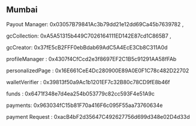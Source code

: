 ## Mumbai

Payout Manager: 0x03057B79841Ac3b79dd21e12dd69Ca45b7639782 ,

gcCollection: 0xA5A51315b449C7026164111ED142E87cd1C865B7 ,

gcCreator:
0x37fE5cB2FFF0ebBdab69AdC5A4EcE3Cb8C311A0d

profileManager : 0x4307f4CfCcd2e3f8697EF2C1B5c91291AA58fFAb

personalizedPage : 0x16E661CeE4Dc280900E89A0E0F1C78c482D22702

walletVerifier : 0x39813f50a9Ac1b1201EF7c32B80c78CD9fE8b46f

funds : 0x6471f348e7d4ea254b053779c82cc593F4e51A9c

payments: 0x963034fC15b81F70a416F6c095F55aa73760634e

payment Request :
0xacB4bF2d35647C492627756d699d348e02D4d33d
